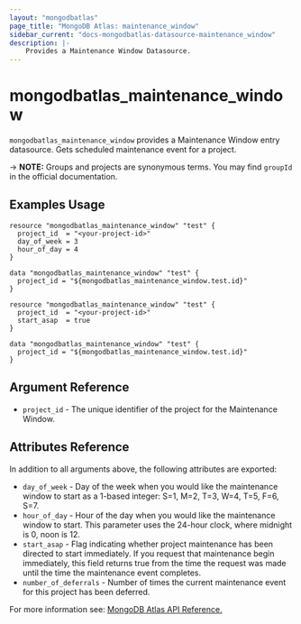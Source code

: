 ```yaml
---
layout: "mongodbatlas"
page_title: "MongoDB Atlas: maintenance_window"
sidebar_current: "docs-mongodbatlas-datasource-maintenance_window"
description: |-
    Provides a Maintenance Window Datasource.
---
```


# mongodbatlas_maintenance_window

`mongodbatlas_maintenance_window` provides a Maintenance Window entry datasource. Gets scheduled maintenance event for a project.

-> **NOTE:** Groups and projects are synonymous terms. You may find `groupId` in the official documentation.

## Examples Usage

```hcl
resource "mongodbatlas_maintenance_window" "test" {
  project_id  = "<your-project-id>"
  day_of_week = 3
  hour_of_day = 4
}

data "mongodbatlas_maintenance_window" "test" {
  project_id = "${mongodbatlas_maintenance_window.test.id}"
}
```


```hcl
resource "mongodbatlas_maintenance_window" "test" {
  project_id  = "<your-project-id>"
  start_asap  = true 
}

data "mongodbatlas_maintenance_window" "test" {
  project_id = "${mongodbatlas_maintenance_window.test.id}"
}
```

## Argument Reference

* `project_id` - The unique identifier of the project for the Maintenance Window.

## Attributes Reference

In addition to all arguments above, the following attributes are exported:

* `day_of_week` - Day of the week when you would like the maintenance window to start as a 1-based integer: S=1, M=2, T=3, W=4, T=5, F=6, S=7.
* `hour_of_day` - Hour of the day when you would like the maintenance window to start. This parameter uses the 24-hour clock, where midnight is 0, noon is 12.
* `start_asap` - Flag indicating whether project maintenance has been directed to start immediately. If you request that maintenance begin immediately, this field returns true from the time the request was made until the time the maintenance event completes.
* `number_of_deferrals` - Number of times the current maintenance event for this project has been deferred.

For more information see: [MongoDB Atlas API Reference.](https://docs.atlas.mongodb.com/reference/api/maintenance-windows/)